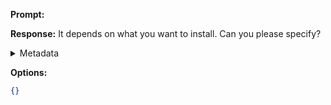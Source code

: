 **Prompt:**



**Response:**
It depends on what you want to install. Can you please specify?

<details><summary>Metadata</summary>

- Duration: 1222 ms
- Datetime: 2023-07-20T10:57:21.741637
- Model: gpt-3.5-turbo-0613

</details>

**Options:**
```json
{}
```

